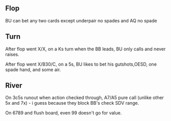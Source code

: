 ## Flop

BU can bet any two cards except underpair no spades and AQ no spade
## Turn

After flop went X/X, on a Ks turn when the BB leads, BU only calls and never raises.

After flop went X/B30/C, on a 5s, BU likes to bet his gutshots,OESD, one spade hand, and some air.

## River

On 3c5s runout when action checked through, A7/A5 pure call (unlike other 5x and 7x) - i guess because they block BB's check SDV range.

On 6789 and flush board, even 99 doesn't go for value.
